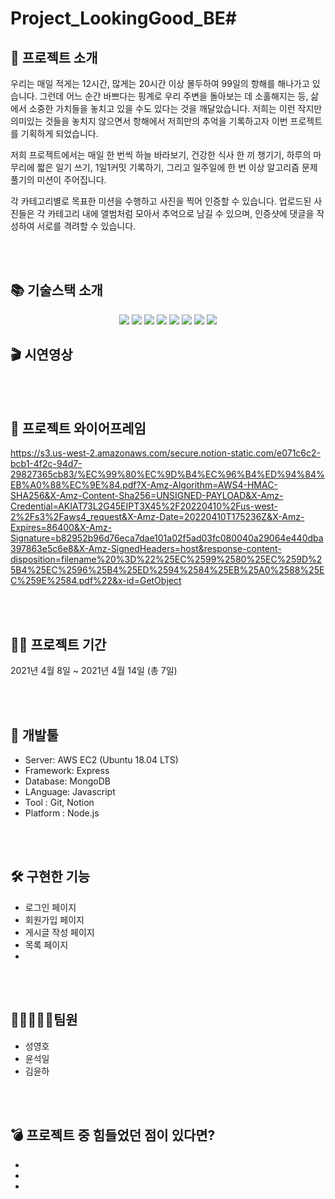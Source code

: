 # Project_LookingGood_BE# 


## 👋 프로젝트 소개
우리는 매일 적게는 12시간, 많게는 20시간 이상 몰두하여 99일의 항해를 해나가고 있습니다. 그런데 어느 순간 바쁘다는 핑계로 우리 주변을 돌아보는 데 소홀해지는 등, 삶에서 소중한 가치들을 놓치고 있을 수도 있다는 것을 깨달았습니다. 저희는 이런 작지만 의미있는 것들을 놓치지 않으면서 항해에서 저희만의 추억을 기록하고자 이번 프로젝트를 기획하게 되었습니다.

저희 프로젝트에서는 매일 한 번씩 하늘 바라보기, 건강한 식사 한 끼 챙기기, 하루의 마무리에 짧은 일기 쓰기, 1일1커밋 기록하기, 그리고 일주일에 한 번 이상 알고리즘 문제 풀기의 미션이 주어집니다.

각 카테고리별로 목표한 미션을 수행하고 사진을 찍어 인증할 수 있습니다.  업로드된 사진들은 각 카테고리 내에 앨범처럼 모아서 추억으로 남길 수 있으며, 인증샷에 댓글을 작성하여 서로를 격려할 수 있습니다.

<br/>
<br/>

## 📚 기술스택 소개
<p align="center">
<img src="https://img.shields.io/badge/javascript-F7DF1E?style=for-the-badge&logo=javascript&logoColor=black"> 
<img src="https://img.shields.io/badge/mongoDB-47A248?style=for-the-badge&logo=MongoDB&logoColor=white"> 
<img src="https://img.shields.io/badge/node.js-339933?style=for-the-badge&logo=Node.js&logoColor=white">
<img src="https://img.shields.io/badge/express-000000?style=for-the-badge&logo=express&logoColor=white">
<img src="https://img.shields.io/badge/linux-FCC624?style=for-the-badge&logo=linux&logoColor=black">
<img src="https://img.shields.io/badge/amazonaws-232F3E?style=for-the-badge&logo=amazonaws&logoColor=white">
<img src="https://img.shields.io/badge/github-181717?style=for-the-badge&logo=github&logoColor=white">
<img src="https://img.shields.io/badge/git-F05032?style=for-the-badge&logo=git&logoColor=white">
  
  ## 🎬 시연영상


<br/>
<br/>

## 🎨 프로젝트 와이어프레임
  https://s3.us-west-2.amazonaws.com/secure.notion-static.com/e071c6c2-bcb1-4f2c-94d7-29827365cb83/%EC%99%80%EC%9D%B4%EC%96%B4%ED%94%84%EB%A0%88%EC%9E%84.pdf?X-Amz-Algorithm=AWS4-HMAC-SHA256&X-Amz-Content-Sha256=UNSIGNED-PAYLOAD&X-Amz-Credential=AKIAT73L2G45EIPT3X45%2F20220410%2Fus-west-2%2Fs3%2Faws4_request&X-Amz-Date=20220410T175236Z&X-Amz-Expires=86400&X-Amz-Signature=b82952b96d76eca7dae101a02f5ad03fc080040a29064e440dba397863e5c6e8&X-Amz-SignedHeaders=host&response-content-disposition=filename%20%3D%22%25EC%2599%2580%25EC%259D%25B4%25EC%2596%25B4%25ED%2594%2584%25EB%25A0%2588%25EC%259E%2584.pdf%22&x-id=GetObject


<br/>
<br/>

## 👨‍💻 프로젝트 기간

2021년 4월 8일 ~ 2021년 4월 14일 (총 7일)

<br/>
<br/>

## 🔨 개발툴

-   Server: AWS EC2 (Ubuntu 18.04 LTS)
-   Framework: Express 
-   Database: MongoDB
-   LAnguage: Javascript
-   Tool : Git, Notion
-   Platform : Node.js

<br/>
<br/>
  
  ## 🛠 구현한 기능 
  - 로그인 페이지
  - 회원가입 페이지
  - 게시글 작성 페이지
  - 목록 페이지
  -


<br/>
<br/>

## 👨🏻‍🤝‍👨🏻팀원

-   성영호
-   윤석일
-   김윤하


<br/>
<br/>

## 💣 프로젝트 중 힘들었던 점이 있다면?

-   
-   
-
